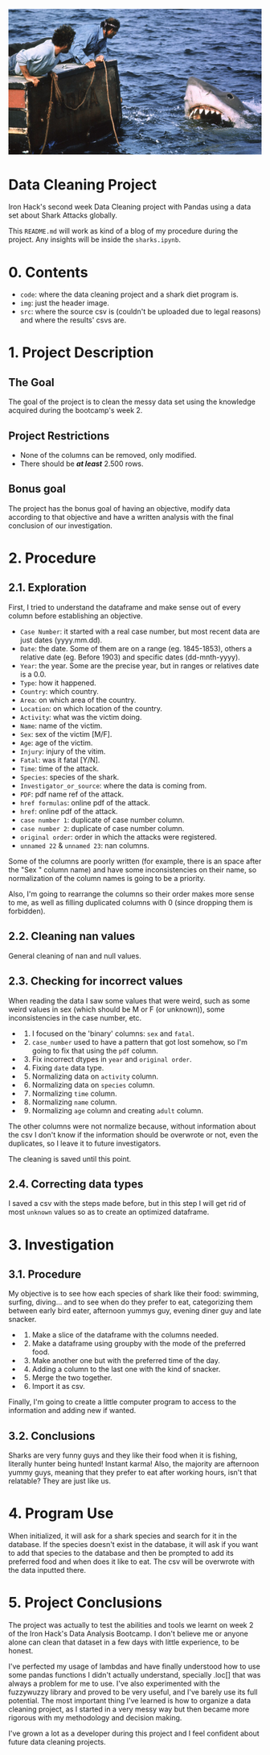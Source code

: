 ![header](https://github.com/Kohkitos/data-cleaning-sharks/blob/main/img/shark2.jpg)

# Data Cleaning Project
Iron Hack's second week Data Cleaning project with Pandas using a data set about Shark Attacks globally.

This `README.md` will work as kind of a blog of my procedure during the project. Any insights will be inside the `sharks.ipynb`.

# 0. Contents
- `code`: where the data cleaning project and a shark diet program is.
- `img`: just the header image. 
- `src`: where the source csv is (couldn't be uploaded due to legal reasons) and where the results' csvs are.

# 1. Project Description
## The Goal
The goal of the project is to clean the messy data set using the knowledge acquired during the bootcamp's week 2.

## Project Restrictions
- None of the columns can be removed, only modified.
- There should be ***at least*** 2.500 rows.

## Bonus goal
The project has the bonus goal of having an objective, modify data according to that objective and have a written analysis with the final conclusion of our investigation.

# 2. Procedure
## 2.1. Exploration
First, I tried to understand the dataframe and make sense out of every column before establishing an objective.
- `Case Number`: it started with a real case number, but most recent data are just dates (yyyy.mm.dd).
- `Date`: the date. Some of them are on a range (eg. 1845-1853), others a relative date (eg. Before 1903) and specific dates (dd-mnth-yyyy).
- `Year`: the year. Some are the precise year, but in ranges or relatives date is a 0.0.
- `Type`: how it happened.
- `Country`: which country.
- `Area`: on which area of the country.
- `Location`: on which location of the country.
- `Activity`: what was the victim doing.
- `Name`: name of the victim.
- `Sex`: sex of the victim [M/F].
- `Age`: age of the victim.
- `Injury`: injury of the vitim.
- `Fatal`: was it fatal [Y/N].
- `Time`: time of the attack.
- `Species`: species of the shark.
- `Investigator_or_source`: where the data is coming from.
- `PDF`: pdf name ref of the attack.
- `href formulas`: online pdf of the attack.
- `href`: online pdf of the attack.
- `case number 1`: duplicate of case number column.
- `case number 2`: duplicate of case number column.
- `original order`: order in which the attacks were registered.
- `unnamed 22` & `unnamed 23`: nan columns.

Some of the columns are poorly written (for example, there is an space after the "Sex " column name) and have some inconsistencies on their name, so normalization of the column names is going to be a priority.

Also, I'm going to rearrange the columns so their order makes more sense to me, as well as filling duplicated columns with 0 (since dropping them is forbidden).

## 2.2. Cleaning nan values
General cleaning of nan and null values.

## 2.3. Checking for incorrect values
When reading the data I saw some values that were weird, such as some weird values in sex (which should be M or F (or unknown)), some inconsistencies in the case number, etc.

- 1) I focused on the 'binary' columns: `sex` and `fatal`.
- 2) `case_number` used to have a pattern that got lost somehow, so I'm going to fix that using the `pdf` column.
- 3) Fix incorrect dtypes in `year` and `original order`.
- 4) Fixing `date` data type.
- 5) Normalizing data on `activity` column.
- 6) Normalizing data on `species` column.
- 7) Normalizing `time` column.
- 8) Normalizing `name` column.
- 9) Normalizing `age` column and creating `adult` column.

The other columns were not normalize because, without information about the csv I don't know if the information should be overwrote or not, even the duplicates, so I leave it to future investigators.

The cleaning is saved until this point.

## 2.4. Correcting data types
I saved a csv with the steps made before, but in this step I will get rid of most `unknown` values so as to create an optimized dataframe.

# 3. Investigation

## 3.1. Procedure

My objective is to see how each species of shark like their food: swimming, surfing, diving... and to see when do they prefer to eat, categorizing them between early bird eater, afternoon yummys guy, evening diner guy and late snacker.

- 1. Make a slice of the dataframe with the columns needed.
- 2. Make a dataframe using groupby with the mode of the preferred food.
- 3. Make another one but with the preferred time of the day.
- 4. Adding a column to the last one with the kind of snacker.
- 5. Merge the two together.
- 6. Import it as csv.

Finally, I'm going to create a little computer program to access to the information and adding new if wanted.

## 3.2. Conclusions

Sharks are very funny guys and they like their food when it is fishing, literally hunter being hunted! Instant karma! Also, the majority are afternoon yummy guys, meaning that they prefer to eat after working hours, isn't that relatable? They are just like us.

# 4. Program Use
When initialized, it will ask for a shark species and search for it in the database. If the species doesn't exist in the database, it will ask if you want to add that species to the database and then be prompted to add its preferred food and when does it like to eat. The csv will be overwrote with the data inputted there.

# 5. Project Conclusions
The project was actually to test the abilities and tools we learnt on week 2 of the Iron Hack's Data Analysis Bootcamp. I don't believe me or anyone alone can clean that dataset in a few days with little experience, to be honest.

I've perfected my usage of lambdas and have finally understood how to use some pandas functions I didn't actually understand, specially .loc[] that was always a problem for me to use. I've also experimented with the fuzzywuzzy library and proved to be very useful, and I've barely use its full potential. The most important thing I've learned is how to organize a data cleaning project, as I started in a very messy way but then became more rigorous with my methodology and decision making.

I've grown a lot as a developer during this project and I feel confident about future data cleaning projects.
